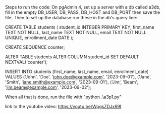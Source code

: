 Steps to run the code:
On pgAdmin 4, set up a server with a db called a3db, fill in the empty DB_USER, DB_PASS, DB_HOST and DB_PORT then save the file.
Then to set up the database run these in the db's query line:

CREATE TABLE students (
    student_id INTEGER PRIMARY KEY,
    first_name TEXT NOT NULL,
    last_name TEXT NOT NULL,
    email TEXT NOT NULL UNIQUE,
    enrollment_date DATE
);

CREATE SEQUENCE counter;

ALTER TABLE students ALTER COLUMN student_id SET DEFAULT NEXTVAL('counter');

INSERT INTO students (first_name, last_name, email, enrollment_date) VALUES
('John', 'Doe', 'john.doe@example.com', '2023-09-01'),
('Jane', 'Smith', 'jane.smith@example.com', '2023-09-01'),
('Jim', 'Beam', 'jim.beam@example.com', '2023-09-02');


When all that is done, run the file with "python .\a3p1.py"


link to the youtube video:
https://youtu.be/WpgsZDJx69I
